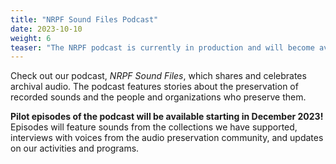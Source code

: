 ```yaml
---
title: "NRPF Sound Files Podcast"
date: 2023-10-10
weight: 6
teaser: "The NRPF podcast is currently in production and will become available in December 2023."
---
```


Check out our podcast, _NRPF Sound Files_, which shares and celebrates archival audio.
The podcast features stories about the preservation of recorded sounds
and the people and organizations who preserve them.

**Pilot episodes of the podcast will be available starting in
December 2023!** Episodes will feature sounds from the collections
we have supported, interviews with voices from the
audio preservation community, and updates on our activities and programs.
